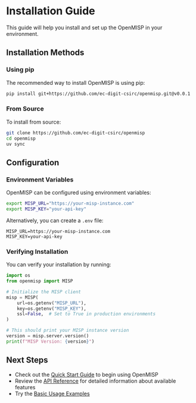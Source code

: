 # Installation Guide

This guide will help you install and set up the OpenMISP in your environment.

## Installation Methods

### Using pip

The recommended way to install OpenMISP is using pip:

```bash
pip install git+https://github.com/ec-digit-csirc/openmisp.git@v0.0.1
```

### From Source

To install from source:

```bash
git clone https://github.com/ec-digit-csirc/openmisp
cd openmisp
uv sync
```

## Configuration

### Environment Variables

OpenMISP can be configured using environment variables:

```bash
export MISP_URL="https://your-misp-instance.com"
export MISP_KEY="your-api-key"
```

Alternatively, you can create a `.env` file:

```plaintext
MISP_URL=https://your-misp-instance.com
MISP_KEY=your-api-key
```

### Verifying Installation

You can verify your installation by running:

```python
import os
from openmisp import MISP

# Initialize the MISP client
misp = MISP(
    url=os.getenv("MISP_URL"),
    key=os.getenv("MISP_KEY"),
    ssl=False,  # Set to True in production environments
)

# This should print your MISP instance version
version = misp.server.version()
print(f"MISP Version: {version}")
```

## Next Steps

- Check out the [Quick Start Guide](quickstart.md) to begin using OpenMISP
- Review the [API Reference](../reference/misp.md) for detailed information about available features
- Try the [Basic Usage Examples](../examples/basic_usage.md)
